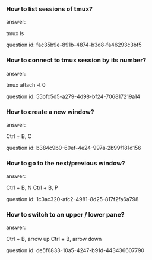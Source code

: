 ### How to list sessions of tmux?

answer:

tmux ls

question id: fac35b9e-891b-4874-b3d8-fa46293c3bf5


### How to connect to tmux session by its number?

answer:

tmux attach -t 0

question id: 55bfc5d5-a279-4d98-bf24-706817219a14


### How to create a new window?

answer:

Ctrl + B, C

question id: b384c9b0-60ef-4e24-997a-2b99f181d156


### How to go to the next/previous window?

answer:

Ctrl + B, N
Ctrl + B, P

question id: 1c3ac320-afc2-4981-8d25-817f2fa6a798


### How to switch to an upper / lower pane?

answer:

Ctrl + B, arrow up
Ctrl + B, arrow down

question id: de5f6833-10a5-4247-b91d-443436607790
